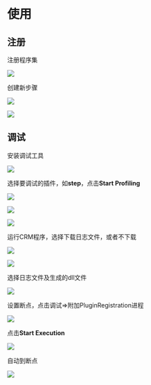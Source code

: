 # 使用

## 注册

注册程序集

![](/images/1.png)

创建新步骤

![](images/2.png)

![](images/3.png)

## 调试

安装调试工具

![](images/4.png)

选择要调试的插件，如**step**，点击**Start Profiling**

![](images/5.png)

![](images/6.png)

![](images/7.png)

运行CRM程序，选择下载日志文件，或者不下载

![](images/8.png)

![](images/9.png)



选择日志文件及生成的dll文件

![](images/10.png)



设置断点，点击调试=>附加PluginRegistration进程

![](images/11.png)



点击**Start Execution**

![](images/12.png)



自动到断点

![](images/13.png)
